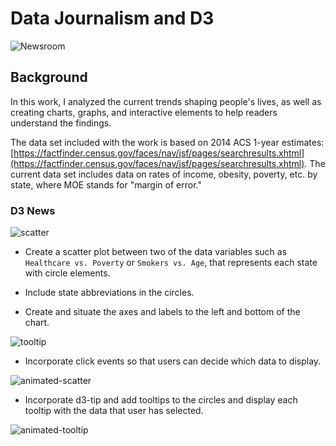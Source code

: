 # Data Journalism and D3

![Newsroom](https://media.giphy.com/media/v2xIous7mnEYg/giphy.gif)

## Background

In this work, I analyzed the current trends shaping people's lives, as well as creating charts, graphs, and interactive elements to help readers understand the findings.

The data set included with the work is based on 2014 ACS 1-year estimates: [https://factfinder.census.gov/faces/nav/jsf/pages/searchresults.xhtml](https://factfinder.census.gov/faces/nav/jsf/pages/searchresults.xhtml). The current data set includes data on rates of income, obesity, poverty, etc. by state, where MOE stands for "margin of error."


### D3 News

![scatter](Images/scatter.png)

* Create a scatter plot between two of the data variables such as `Healthcare vs. Poverty` or `Smokers vs. Age`, that represents each state with circle elements. 

* Include state abbreviations in the circles.

* Create and situate the axes and labels to the left and bottom of the chart.

![tooltip](Images/tooltip.png)

* Incorporate click events so that users can decide which data to display. 

![animated-scatter](Images/animated-scatter.gif)

* Incorporate d3-tip and add tooltips to the circles and display each tooltip with the data that user has selected.

![animated-tooltip](Images/animated-tooltip.gif)


